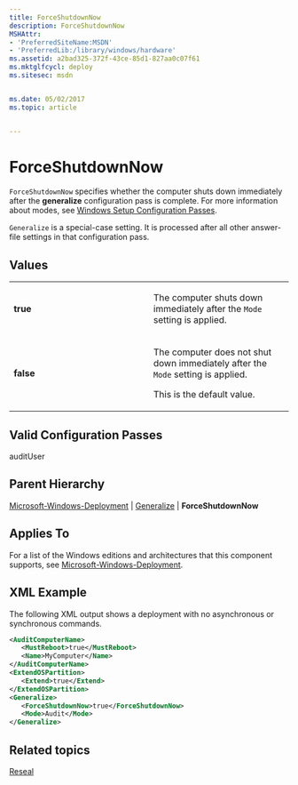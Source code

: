 ```yaml
---
title: ForceShutdownNow
description: ForceShutdownNow
MSHAttr:
- 'PreferredSiteName:MSDN'
- 'PreferredLib:/library/windows/hardware'
ms.assetid: a2bad325-372f-43ce-85d1-827aa0c07f61
ms.mktglfcycl: deploy
ms.sitesec: msdn


ms.date: 05/02/2017
ms.topic: article


---
```

# ForceShutdownNow

`ForceShutdownNow` specifies whether the computer shuts down immediately after the **generalize** configuration pass is complete. For more information about modes, see [Windows Setup Configuration Passes](https://docs.microsoft.com/en-us/windows-hardware/manufacture/desktop/how-configuration-passes-work).

`Generalize` is a special-case setting. It is processed after all other answer-file settings in that configuration pass.

## Values

<table>
<colgroup>
<col width="50%" />
<col width="50%" />
</colgroup>
<tbody>
<tr class="odd">
<td><p><strong>true</strong></p></td>
<td><p>The computer shuts down immediately after the <code>Mode</code> setting is applied.</p></td>
</tr>
<tr class="even">
<td><p><strong>false</strong></p></td>
<td><p>The computer does not shut down immediately after the <code>Mode</code> setting is applied.</p>
<p>This is the default value.</p></td>
</tr>
</tbody>
</table>

## Valid Configuration Passes

auditUser

## Parent Hierarchy

[Microsoft-Windows-Deployment](microsoft-windows-deployment.md) | [Generalize](microsoft-windows-deployment-generalize.md) | **ForceShutdownNow**

## Applies To

For a list of the Windows editions and architectures that this component supports, see [Microsoft-Windows-Deployment](microsoft-windows-deployment.md).

## XML Example

The following XML output shows a deployment with no asynchronous or synchronous commands.

```XML
<AuditComputerName>
   <MustReboot>true</MustReboot>
   <Name>MyComputer</Name>
</AuditComputerName>
<ExtendOSPartition>
   <Extend>true</Extend>
</ExtendOSPartition>
<Generalize>
   <ForceShutdownNow>true</ForceShutdownNow>
   <Mode>Audit</Mode>
</Generalize>
```

## Related topics

[Reseal](microsoft-windows-deployment-reseal.md)
